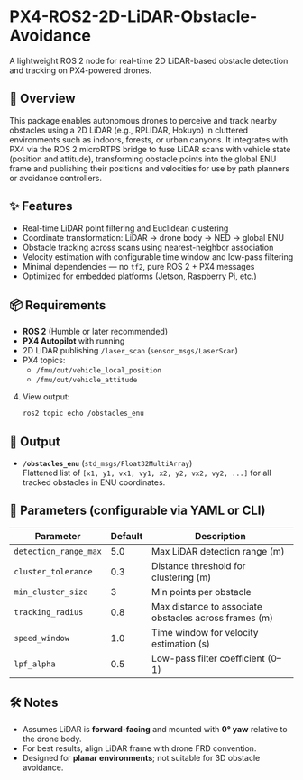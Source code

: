 # PX4-ROS2-2D-LiDAR-Obstacle-Avoidance

A lightweight ROS 2 node for real-time 2D LiDAR-based obstacle detection and tracking on PX4-powered drones.

## 📌 Overview

This package enables autonomous drones to perceive and track nearby obstacles using a 2D LiDAR (e.g., RPLIDAR, Hokuyo) in cluttered environments such as indoors, forests, or urban canyons. It integrates with PX4 via the ROS 2 microRTPS bridge to fuse LiDAR scans with vehicle state (position and attitude), transforming obstacle points into the global ENU frame and publishing their positions and velocities for use by path planners or avoidance controllers.

## ✨ Features

- Real-time LiDAR point filtering and Euclidean clustering  
- Coordinate transformation: LiDAR → drone body → NED → global ENU  
- Obstacle tracking across scans using nearest-neighbor association  
- Velocity estimation with configurable time window and low-pass filtering  
- Minimal dependencies — no `tf2`, pure ROS 2 + PX4 messages  
- Optimized for embedded platforms (Jetson, Raspberry Pi, etc.)

## 📦 Requirements

- **ROS 2** (Humble or later recommended)  
- **PX4 Autopilot** with running  
- 2D LiDAR publishing `/laser_scan` (`sensor_msgs/LaserScan`)  
- PX4 topics:  
  - `/fmu/out/vehicle_local_position`  
  - `/fmu/out/vehicle_attitude`

4. View output:
   ```bash
   ros2 topic echo /obstacles_enu
   ```

## 📡 Output

- **`/obstacles_enu`** (`std_msgs/Float32MultiArray`)  
  Flattened list of `[x1, y1, vx1, vy1, x2, y2, vx2, vy2, ...]` for all tracked obstacles in ENU coordinates.

## 🔧 Parameters (configurable via YAML or CLI)

| Parameter | Default | Description |
|----------|--------|-------------|
| `detection_range_max` | 5.0 | Max LiDAR detection range (m) |
| `cluster_tolerance` | 0.3 | Distance threshold for clustering (m) |
| `min_cluster_size` | 3 | Min points per obstacle |
| `tracking_radius` | 0.8 | Max distance to associate obstacles across frames (m) |
| `speed_window` | 1.0 | Time window for velocity estimation (s) |
| `lpf_alpha` | 0.5 | Low-pass filter coefficient (0–1) |

## 🛠️ Notes

- Assumes LiDAR is **forward-facing** and mounted with **0° yaw** relative to the drone body.
- For best results, align LiDAR frame with drone FRD convention.
- Designed for **planar environments**; not suitable for 3D obstacle avoidance.

